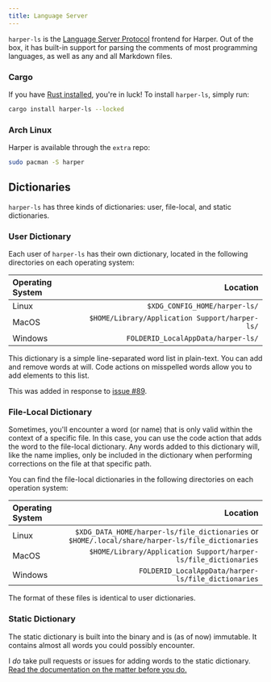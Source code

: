 ```yaml
---
title: Language Server
---
```


`harper-ls` is the [Language Server Protocol](https://microsoft.github.io/language-server-protocol/) frontend for Harper.
Out of the box, it has built-in support for parsing the comments of most programming languages, as well as any and all Markdown files.

### Cargo

If you have [Rust installed](https://www.rust-lang.org/tools/install), you're in luck!
To install `harper-ls`, simply run:

```bash
cargo install harper-ls --locked
```

### Arch Linux

Harper is available through the `extra` repo:

```bash
sudo pacman -S harper
```

## Dictionaries

`harper-ls` has three kinds of dictionaries: user, file-local, and static dictionaries.

### User Dictionary

Each user of `harper-ls` has their own dictionary, located in the following directories on each operating system:

| Operating System |                                       Location |
| :--------------- | ---------------------------------------------: |
| Linux            |                  `$XDG_CONFIG_HOME/harper-ls/` |
| MacOS            | `$HOME/Library/Application Support/harper-ls/` |
| Windows          |             `FOLDERID_LocalAppData/harper-ls/` |

This dictionary is a simple line-separated word list in plain-text.
You can add and remove words at will.
Code actions on misspelled words allow you to add elements to this list.

This was added in response to [issue #89](https://github.com/automattic/harper/issues/89).

### File-Local Dictionary

Sometimes, you'll encounter a word (or name) that is only valid within the context of a specific file.
In this case, you can use the code action that adds the word to the file-local dictionary.
Any words added to this dictionary will, like the name implies, only be included in the dictionary when performing corrections on the file at that specific path.

You can find the file-local dictionaries in the following directories on each operation system:

| Operating System |                                                                                         Location |
| :--------------- | -----------------------------------------------------------------------------------------------: |
| Linux            | `$XDG_DATA_HOME/harper-ls/file_dictionaries` or `$HOME/.local/share/harper-ls/file_dictionaries` |
| MacOS            |                                  `$HOME/Library/Application Support/harper-ls/file_dictionaries` |
| Windows          |                                              `FOLDERID_LocalAppData/harper-ls/file_dictionaries` |

The format of these files is identical to user dictionaries.

### Static Dictionary

The static dictionary is built into the binary and is (as of now) immutable.
It contains almost all words you could possibly encounter.

I _do_ take pull requests or issues for adding words to the static dictionary.
[Read the documentation on the matter before you do.](../contributors/dictionary)
